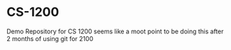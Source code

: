 # CS-1200
Demo Repository for CS 1200
seems like a moot point to be doing this after 2 months of using git for 2100
